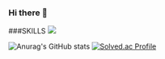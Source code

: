 ### Hi there 👋

###SKILLS
<img src="https://img.shields.io/badge/Android-3DDC84?style=flat-square&logo=Android&logoColor=white"/>


![Anurag's GitHub stats](https://github-readme-stats.vercel.app/api?username=gyuturn&show_icons=true&theme=vue)
[![Solved.ac Profile](http://mazassumnida.wtf/api/v2/generate_badge?boj=kksy2423)](https://solved.ac/kksy2423/)

